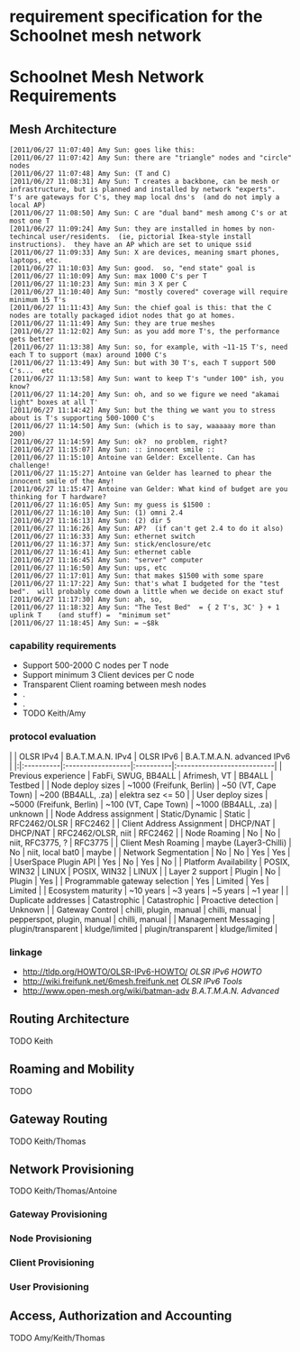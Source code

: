 # requirement specification for the Schoolnet mesh network

# Schoolnet Mesh Network Requirements #

## Mesh Architecture ##

```
[2011/06/27 11:07:40] Amy Sun: goes like this:
[2011/06/27 11:07:42] Amy Sun: there are "triangle" nodes and "circle" nodes
[2011/06/27 11:07:48] Amy Sun: (T and C)
[2011/06/27 11:08:31] Amy Sun: T creates a backbone, can be mesh or infrastructure, but is planned and installed by network "experts".  T's are gateways for C's, they map local dns's  (and do not imply a local AP)
[2011/06/27 11:08:50] Amy Sun: C are "dual band" mesh among C's or at most one T
[2011/06/27 11:09:24] Amy Sun: they are installed in homes by non-techincal user/residents.  (ie, pictorial Ikea-style install instructions).  they have an AP which are set to unique ssid
[2011/06/27 11:09:33] Amy Sun: X are devices, meaning smart phones, laptops, etc.
[2011/06/27 11:10:03] Amy Sun: good.  so, "end state" goal is
[2011/06/27 11:10:09] Amy Sun: max 1000 C's per T
[2011/06/27 11:10:23] Amy Sun: min 3 X per C
[2011/06/27 11:10:40] Amy Sun: "mostly covered" coverage will require minimum 15 T's
[2011/06/27 11:11:43] Amy Sun: the chief goal is this: that the C nodes are totally packaged idiot nodes that go at homes.
[2011/06/27 11:11:49] Amy Sun: they are true meshes
[2011/06/27 11:12:02] Amy Sun: as you add more T's, the performance gets better
[2011/06/27 11:13:38] Amy Sun: so, for example, with ~11-15 T's, need each T to support (max) around 1000 C's
[2011/06/27 11:13:49] Amy Sun: but with 30 T's, each T support 500 C's...  etc
[2011/06/27 11:13:58] Amy Sun: want to keep T's "under 100" ish, you know?
[2011/06/27 11:14:20] Amy Sun: oh, and so we figure we need "akamai light" boxes at all T'
[2011/06/27 11:14:42] Amy Sun: but the thing we want you to stress about is T's supporting 500-1000 C's
[2011/06/27 11:14:50] Amy Sun: (which is to say, waaaaay more than 200)
[2011/06/27 11:14:59] Amy Sun: ok?  no problem, right?
[2011/06/27 11:15:07] Amy Sun: :: innocent smile ::
[2011/06/27 11:15:10] Antoine van Gelder: Excellente. Can has challenge!
[2011/06/27 11:15:27] Antoine van Gelder has learned to phear the innocent smile of the Amy!
[2011/06/27 11:15:47] Antoine van Gelder: What kind of budget are you thinking for T hardware?
[2011/06/27 11:16:05] Amy Sun: my guess is $1500 :
[2011/06/27 11:16:10] Amy Sun: (1) omni 2.4
[2011/06/27 11:16:13] Amy Sun: (2) dir 5
[2011/06/27 11:16:26] Amy Sun: AP?  (if can't get 2.4 to do it also)
[2011/06/27 11:16:33] Amy Sun: ethernet switch
[2011/06/27 11:16:37] Amy Sun: stick/enclosure/etc
[2011/06/27 11:16:41] Amy Sun: ethernet cable
[2011/06/27 11:16:45] Amy Sun: "server" computer
[2011/06/27 11:16:50] Amy Sun: ups, etc
[2011/06/27 11:17:01] Amy Sun: that makes $1500 with some spare
[2011/06/27 11:17:22] Amy Sun: that's what I budgeted for the "test bed".  will probably come down a little when we decide on exact stuf
[2011/06/27 11:17:30] Amy Sun: ah, so,
[2011/06/27 11:18:32] Amy Sun: "The Test Bed"  = { 2 T's, 3C' } + 1 uplink T    (and stuff) =  "minimum set"
[2011/06/27 11:18:45] Amy Sun: = ~$8k
```

### capability requirements ###

  * Support 500-2000 C nodes per T node
  * Support minimum 3 Client devices per C node
  * Transparent Client roaming between mesh nodes
  * .
  * .
  * TODO Keith/Amy

### protocol evaluation ###

| | OLSR IPv4 | B.A.T.M.A.N. IPv4 | OLSR IPv6 | B.A.T.M.A.N. advanced IPv6 |
|:|:----------|:------------------|:----------|:---------------------------|
| Previous experience | FabFi, SWUG, BB4ALL | Afrimesh, VT | BB4ALL | Testbed |
| Node deploy sizes | ~1000 (Freifunk, Berlin) | ~50 (VT, Cape Town) | ~200 (BB4ALL, .za) | elektra sez <= 50  |
| User deploy sizes | ~5000 (Freifunk, Berlin) | ~100 (VT, Cape Town) | ~1000 (BB4ALL, .za) | unknown |
| Node Address assignment | Static/Dynamic | Static | RFC2462/OLSR | RFC2462 |
| Client Address Assignment | DHCP/NAT | DHCP/NAT | RFC2462/OLSR, niit | RFC2462 |
| Node Roaming | No | No | niit, RFC3775, ? | RFC3775 |
| Client Mesh Roaming | maybe (Layer3-Chilli) | No | niit, local bat0 | maybe |
| Network Segmentation | No | No | Yes | Yes |
| UserSpace Plugin API | Yes | No | Yes | No |
| Platform Availability | POSIX, WIN32 | LINUX | POSIX, WIN32 | LINUX |
| Layer 2 support | Plugin | No | Plugin | Yes |
| Programmable gateway selection | Yes | Limited | Yes | Limited |
| Ecosystem maturity | ~10 years | ~3 years | ~5 years | ~1 year |
| Duplicate addresses | Catastrophic | Catastrophic | Proactive detection | Unknown |
| Gateway Control | chilli, plugin, manual | chilli, manual | pepperspot, plugin, manual | chilli, manual |
| Management Messaging | plugin/transparent | kludge/limited | plugin/transparent  | kludge/limited |


### linkage ###
  * http://tldp.org/HOWTO/OLSR-IPv6-HOWTO/  _OLSR IPv6 HOWTO_
  * http://wiki.freifunk.net/6mesh.freifunk.net  _OLSR IPv6 Tools_
  * http://www.open-mesh.org/wiki/batman-adv  _B.A.T.M.A.N. Advanced_

## Routing Architecture ##

TODO Keith


## Roaming and Mobility ##

TODO


## Gateway Routing ##

TODO Keith/Thomas


## Network Provisioning ##

TODO Keith/Thomas/Antoine

### Gateway Provisioning ###

### Node Provisioning ###

### Client Provisioning ###

### User Provisioning ###


## Access, Authorization and Accounting ##

TODO Amy/Keith/Thomas